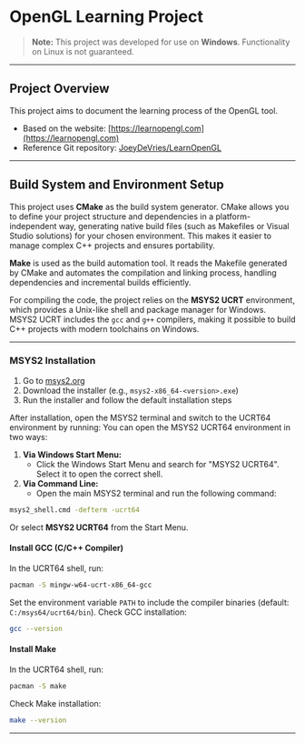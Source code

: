 
# OpenGL Learning Project

> **Note:** This project was developed for use on **Windows**. Functionality on Linux is not guaranteed.

---

## Project Overview

This project aims to document the learning process of the OpenGL tool.

- Based on the website: [https://learnopengl.com](https://learnopengl.com)
- Reference Git repository: [JoeyDeVries/LearnOpenGL](https://github.com/JoeyDeVries/LearnOpenGL/tree/master)

---

## Build System and Environment Setup

This project uses **CMake** as the build system generator. CMake allows you to define your project structure and dependencies in a platform-independent way, generating native build files (such as Makefiles or Visual Studio solutions) for your chosen environment. This makes it easier to manage complex C++ projects and ensures portability.

**Make** is used as the build automation tool. It reads the Makefile generated by CMake and automates the compilation and linking process, handling dependencies and incremental builds efficiently.

For compiling the code, the project relies on the **MSYS2 UCRT** environment, which provides a Unix-like shell and package manager for Windows. MSYS2 UCRT includes the `gcc` and `g++` compilers, making it possible to build C++ projects with modern toolchains on Windows.

---

### MSYS2 Installation

1. Go to [msys2.org](https://www.msys2.org)
2. Download the installer (e.g., `msys2-x86_64-<version>.exe`)
3. Run the installer and follow the default installation steps

After installation, open the MSYS2 terminal and switch to the UCRT64 environment by running:
You can open the MSYS2 UCRT64 environment in two ways:

1. **Via Windows Start Menu:**
	- Click the Windows Start Menu and search for "MSYS2 UCRT64". Select it to open the correct shell.
2. **Via Command Line:**
	- Open the main MSYS2 terminal and run the following command:

```sh
msys2_shell.cmd -defterm -ucrt64
```

Or select **MSYS2 UCRT64** from the Start Menu.

#### Install GCC (C/C++ Compiler)

In the UCRT64 shell, run:

```sh
pacman -S mingw-w64-ucrt-x86_64-gcc
```

Set the environment variable `PATH` to include the compiler binaries (default: `C:/msys64/ucrt64/bin`).
Check GCC installation:

```sh
gcc --version
```

#### Install Make

In the UCRT64 shell, run:

```sh
pacman -S make
```

Check Make installation:

```sh
make --version
```

--------------------------------------------------